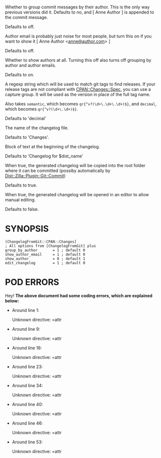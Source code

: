 Whether to group commit messages by their author. This is the only way previous
versions did it. Defaults to no, and \[ Anne Author \] is appended to the commit
message.

Defaults to off.

Author email is probably just noise for most people, but turn this on if you
want to show it \[ Anne Author &lt;anne@author.com> \]

Defaults to off.

Whether to show authors at all. Turning this off also
turns off grouping by author and author emails.

Defaults to on.

A regexp string which will be used to match git tags to find releases. If your
release tags are not compliant with [CPAN::Changes::Spec](https://metacpan.org/pod/CPAN::Changes::Spec), you can use a
capture group. It will be used as the version in place of the full tag name.

Also takes `semantic`, which becomes `qr{^v?(\d+\.\d+\.\d+)$}`, and
`decimal`, which becomes `qr{^v?(\d+\.\d+)$}`.

Defaults to 'decimal'

The name of the changelog file.

Defaults to 'Changes'.

Block of text at the beginning of the changelog.

Defaults to 'Changelog for $dist\_name'

When true, the generated changelog will be copied into the root folder where it
can be committed (possiby automatically by [Dist::Zilla::Plugin::Git::Commit](https://metacpan.org/pod/Dist::Zilla::Plugin::Git::Commit))

Defaults to true.

When true, the generated changelog will be opened in an editor to allow manual
editing.

Defaults to false.

# SYNOPSIS

    [ChangelogFromGit::CPAN::Changes]
    ; All options from [ChangelogFromGit] plus
    group_by_author       = 1 ; default 0
    show_author_email     = 1 ; default 0
    show_author           = 0 ; default 1
    edit_changelog        = 1 ; default 0

# POD ERRORS

Hey! **The above document had some coding errors, which are explained below:**

- Around line 1:

    Unknown directive: =attr

- Around line 9:

    Unknown directive: =attr

- Around line 16:

    Unknown directive: =attr

- Around line 23:

    Unknown directive: =attr

- Around line 34:

    Unknown directive: =attr

- Around line 40:

    Unknown directive: =attr

- Around line 46:

    Unknown directive: =attr

- Around line 53:

    Unknown directive: =attr
